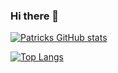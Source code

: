 ### Hi there 👋

[![Patricks GitHub stats](https://github-readme-stats.vercel.app/api?username=psiegmund)](https://github.com/psiegmund/github-readme-stats)

[![Top Langs](https://github-readme-stats.vercel.app/api/top-langs/?username=psiegmund)](https://github.com/psiegmund/github-readme-stats)





<!--
**psiegmund/psiegmund** is a ✨ _special_ ✨ repository because its `README.md` (this file) appears on your GitHub profile.

Here are some ideas to get you started:

- 🔭 I’m currently working on ...
- 🌱 I’m currently learning ...
- 👯 I’m looking to collaborate on ...
- 🤔 I’m looking for help with ...
- 💬 Ask me about ...
- 📫 How to reach me: ...
- 😄 Pronouns: ...
- ⚡ Fun fact: ...
-->
